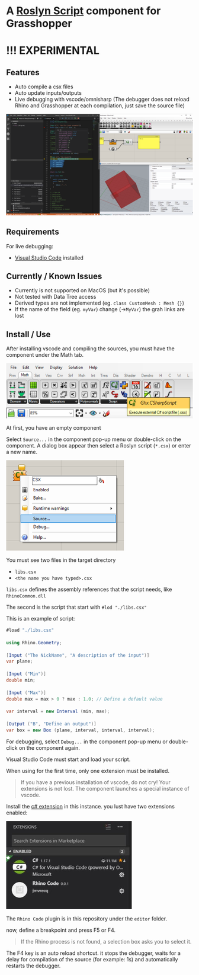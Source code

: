 
# A [Roslyn Script](https://github.com/dotnet/roslyn/wiki/Scripting-API-Samples) component for Grasshopper

# !!! EXPERIMENTAL

## Features

- Auto compile a csx files
- Auto update inputs/outputs
- Live debugging with vscode/omnisharp
  (The debugger does not reload Rhino and Grasshopper at each compilation, just save the source file)

![scrennshot](doc/images/screenshot.png)

## Requirements

For live debugging:

- [Visual Studio Code](https://code.visualstudio.com/) installed

## Currently / Known Issues

- Currently is not supported on MacOS (but it's possible)
- Not tested with Data Tree access
- Derived types are not implemented (eg. `class CustomMesh : Mesh {}`)
- If the name of the field (eg. `myVar`) change (->`MyVar`) the grah links are lost

## Install / Use

After installing vscode and compiling the sources, you must have the component under the Math tab.

![](doc/images/comp_tab.png)

At first, you have an empty component

Select `Source...` in the component pop-up menu or double-click on the component. A dialog box appear then select a Roslyn script (`*.csx`) or enter a new name.

![](doc/images/empty.png)

You must see two files in the target directory

- `libs.csx`
- `<the name you have typed>.csx`

`libs.csx` defines the assembly references that the script needs, like `RhinoCommon.dll`

The second is the script that start with `#lod "./libs.csx"`

This is an example of script:

```cs
#load "./libs.csx"

using Rhino.Geometry;

[Input ("The NickName", "A description of the input")]
var plane;

[Input ("Min")]
double min;

[Input ("Max")]
double max = max > 0 ? max : 1.0; // Define a default value

var interval = new Interval (min, max);

[Output ("B", "Define an output")]
var box = new Box (plane, interval, interval, interval);
```

For debugging, select `Debug...` in the component pop-up menu or double-click on the component again.

Visual Studio Code must start and load your script.

When using for the first time, only one extension must be installed.

> If you have a previous installation of vscode, do not cry!
> Your extensions is not lost. The component launches a special instance of vscode.

Install the [c# extension](https://marketplace.visualstudio.com/items?itemName=ms-vscode.csharp) in this instance. you lust have two extensions enabled:

![](doc/images/extensions_vscode.JPG)

The `Rhino Code` plugin is in this repository under the `editor` folder.

now, define a breakpoint and press F5 or F4.

> If the Rhino process is not found, a selection box asks you to select it.

The F4 key is an auto reload shortcut. it stops the debugger, waits for a delay for compilation of the source (for example: 1s) and automatically restarts the debugger.